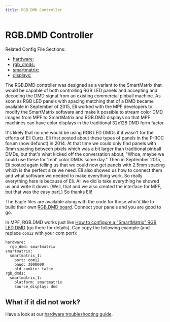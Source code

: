 ```yaml
---
title: RGB.DMD Controller
---
```


# RGB.DMD Controller


Related Config File Sections:

* [hardware:](../config/hardware.md)
* [rgb_dmds:](../config/rgb_dmds.md)
* [smartmatrix:](../config/smartmatrix.md)
* [displays:](../config/displays.md)

The RGB.DMD controller was designed as a variant to the SmartMatrix that
would be capable of both controlling RGB LED panels and accepting and
decoding the DMD signal from an existing commercial pinball machine. As
soon as RGB LED panels with spacing matching that of a DMD became
available in September of 2015, Eli worked with the MPF developers to
modify the SmartMatrix software and make it possible to stream color DMD
images from MPF to SmartMatrix and RGB.DMD displays so that MPF machines
can have color displays in the traditional 32x128 DMD form factor.

It's likely that no one would be using RGB LED DMDs if it wasn't for
the efforts of Eli Curtz. Eli first posted about these types of panels
in the P-ROC forum (now defunct) in 2014. At that time we could only
find panels with 3mm spacing between pixels which was a bit larger than
traditional pinball DMDs, but that's what kicked off the conversation
about, "Whoa, maybe we could use these for 'real' color DMDs some
day." Then in September 2015, Eli posted again telling us that we could
now get panels with 2.5mm spacing which is the perfect size we need. Eli
also showed us how to connect them and what software we needed to make
everything work. So really everything here is because of Eli. All we did
is take everything he showed us and write it down. (Well, that and we
also created the interface for MPF, but that was the easy part.) So
thanks Eli!

The Eagle files are available along with the code for those who'd like
to build their own [RGB.DMD board](https://github.com/ecurtz/RGB_DMD).
Connect your panels and you are good to go.

In MPF, RGB.DMD works just like
[How to configure a "SmartMatrix" RGB LED DMD](smartmatrix.md) (go there
for details). Can copy the following example (and replace `com12` with
your com port):

``` mpf-config
hardware:
  rgb_dmd: smartmatrix
smartmatrix:
  smartmatrix_1:
    port: com12
    baud: 3000000
    old_cookie: false
rgb_dmds:
  smartmatrix_1:
    platform: smartmatrix
    source_display: dmd
```

## What if it did not work?

Have a look at our [hardware troubleshooting guide](troubleshooting_hardware/index.md).

